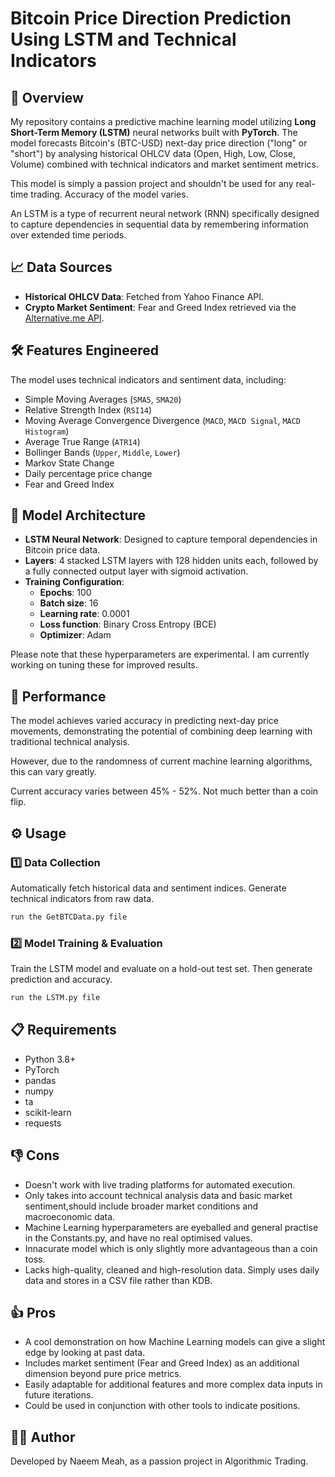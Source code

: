 # Bitcoin Price Direction Prediction Using LSTM and Technical Indicators

## 🚀 Overview
My repository contains a predictive machine learning model utilizing **Long Short-Term Memory (LSTM)** neural networks built with **PyTorch**. The model forecasts Bitcoin's (BTC-USD) next-day price direction ("long" or "short") by analysing historical OHLCV data (Open, High, Low, Close, Volume) combined with technical indicators and market sentiment metrics.

This model is simply a passion project and shouldn't be used for any real-time trading. Accuracy of the model varies.

An LSTM is a type of recurrent neural network (RNN) specifically designed to capture dependencies in sequential data by remembering information over extended time periods.

## 📈 Data Sources
- **Historical OHLCV Data**: Fetched from Yahoo Finance API.
- **Crypto Market Sentiment**: Fear and Greed Index retrieved via the [Alternative.me API](https://alternative.me/crypto/fear-and-greed-index/).

## 🛠️ Features Engineered
The model uses technical indicators and sentiment data, including:

- Simple Moving Averages (`SMA5`, `SMA20`)
- Relative Strength Index (`RSI14`)
- Moving Average Convergence Divergence (`MACD`, `MACD Signal`, `MACD Histogram`)
- Average True Range (`ATR14`)
- Bollinger Bands (`Upper`, `Middle`, `Lower`)
- Markov State Change
- Daily percentage price change
- Fear and Greed Index

## 🎯 Model Architecture
- **LSTM Neural Network**: Designed to capture temporal dependencies in Bitcoin price data.
- **Layers**: 4 stacked LSTM layers with 128 hidden units each, followed by a fully connected output layer with sigmoid activation.
- **Training Configuration**:
  - **Epochs**: 100
  - **Batch size**: 16
  - **Learning rate**: 0.0001
  - **Loss function**: Binary Cross Entropy (BCE)
  - **Optimizer**: Adam
 
Please note that these hyperparameters are experimental. I am currently working on tuning these for improved results.

## 🧪 Performance
The model achieves varied accuracy in predicting next-day price movements, demonstrating the potential of combining deep learning with traditional technical analysis. 

However, due to the randomness of current machine learning algorithms, this can vary greatly.

Current accuracy varies between 45% - 52%. Not much better than a coin flip.

## ⚙️ Usage

### 1️⃣ **Data Collection**
Automatically fetch historical data and sentiment indices. Generate technical indicators from raw data.
```bash
run the GetBTCData.py file
```

### 2️⃣ **Model Training & Evaluation**
Train the LSTM model and evaluate on a hold-out test set. Then generate prediction and accuracy.
```bash
run the LSTM.py file
```

## 📋 Requirements
- Python 3.8+
- PyTorch
- pandas
- numpy
- ta
- scikit-learn
- requests

## 👎 Cons
- Doesn't work with live trading platforms for automated execution.
- Only takes into account technical analysis data and basic market sentiment,should include broader market conditions and macroeconomic data.
- Machine Learning hyperparameters are eyeballed and general practise in the Constants.py, and have no real optimised values.
- Innacurate model which is only slightly more advantageous than a coin toss.
- Lacks high-quality, cleaned and high-resolution data. Simply uses daily data and stores in a CSV file rather than KDB.

## 👍 Pros
- A cool demonstration on how Machine Learning models can give a slight edge by looking at past data.
- Includes market sentiment (Fear and Greed Index) as an additional dimension beyond pure price metrics.
- Easily adaptable for additional features and more complex data inputs in future iterations.
- Could be used in conjunction with other tools to indicate positions.

## 👨‍💻 Author
Developed by Naeem Meah, as a passion project in Algorithmic Trading.
